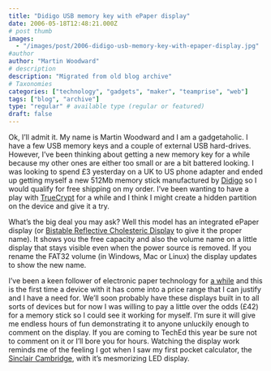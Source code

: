 ```yaml
---
title: "Didigo USB memory key with ePaper display"
date: 2006-05-18T12:48:21.000Z
# post thumb
images:
  - "/images/post/2006-didigo-usb-memory-key-with-epaper-display.jpg"
#author
author: "Martin Woodward"
# description
description: "Migrated from old blog archive"
# Taxonomies
categories: ["technology", "gadgets", "maker", "teamprise", "web"]
tags: ["blog", "archive"]
type: "regular" # available type (regular or featured)
draft: false
---
```

Ok, I’ll admit it.  My name is Martin Woodward and I am a gadgetaholic.  I have a few USB memory keys and a couple of external USB hard-drives.  However, I’ve been thinking about getting a new memory key for a while because my other ones are either too small or are a bit battered looking.  I was looking to spend £3 yesterday on a UK to US phone adapter and ended up getting myself a new 512Mb memory stick manufactured by [Didigo](http://www.mydidigo.com/products/multmedia_2detail.asp?C3=9) so I would qualify for free shipping on my order.  I’ve been wanting to have a play with [TrueCrypt](http://www.truecrypt.org/) for a while and I think I might create a hidden partition on the device and give it a try.

What’s the big deal you may ask?  Well this model has an integrated ePaper display (or [Bistable Reflective Cholesteric Display](http://www.kentdisplays.com/tech/papers/2003/09-03-IDRC-Bistable%20Reflective%20Cholesteric%20Displays.pdf) to give it the proper name).  It shows you the free capacity and also the volume name on a little display that stays visible even when the power source is removed.  If you rename the FAT32 volume (in Windows, Mac or Linux) the display updates to show the new name.

I’ve been a keen follower of electronic paper technology for [a while](http://www.woodwardweb.com/gadgets/000024.html) and this is the first time a device with it has come into a price range that I can justify and I have a need for.  We’ll soon probably have these displays built in to all sorts of devices but for now I was willing to pay a little over the odds (£42) for a memory stick so I could see it working for myself.  I’m sure it will give me endless hours of fun demonstrating it to anyone unluckily enough to comment on the display.  If you are coming to TechEd this year be sure not to comment on it or I’ll bore you for hours.  Watching the display work reminds me of the feeling I got when I saw my first pocket calculator, the [Sinclair Cambridge](http://www.vintagecalculators.com/html/sinclair___the_pocket_calculat.html), with it’s mesmorizing LED display.
